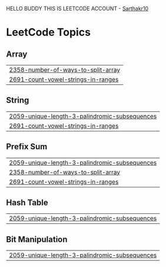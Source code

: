 HELLO BUDDY THIS IS LEETCODE ACCOUNT - <a href ="https://leetcode.com/u/sarthakr10/" target = "_Blank">Sarthakr10</a>

<!---LeetCode Topics Start-->
# LeetCode Topics
## Array
|  |
| ------- |
| [2358-number-of-ways-to-split-array](https://github.com/sarthakr10/LeetCode/tree/master/2358-number-of-ways-to-split-array) |
| [2691-count-vowel-strings-in-ranges](https://github.com/sarthakr10/LeetCode/tree/master/2691-count-vowel-strings-in-ranges) |
## String
|  |
| ------- |
| [2059-unique-length-3-palindromic-subsequences](https://github.com/sarthakr10/LeetCode/tree/master/2059-unique-length-3-palindromic-subsequences) |
| [2691-count-vowel-strings-in-ranges](https://github.com/sarthakr10/LeetCode/tree/master/2691-count-vowel-strings-in-ranges) |
## Prefix Sum
|  |
| ------- |
| [2059-unique-length-3-palindromic-subsequences](https://github.com/sarthakr10/LeetCode/tree/master/2059-unique-length-3-palindromic-subsequences) |
| [2358-number-of-ways-to-split-array](https://github.com/sarthakr10/LeetCode/tree/master/2358-number-of-ways-to-split-array) |
| [2691-count-vowel-strings-in-ranges](https://github.com/sarthakr10/LeetCode/tree/master/2691-count-vowel-strings-in-ranges) |
## Hash Table
|  |
| ------- |
| [2059-unique-length-3-palindromic-subsequences](https://github.com/sarthakr10/LeetCode/tree/master/2059-unique-length-3-palindromic-subsequences) |
## Bit Manipulation
|  |
| ------- |
| [2059-unique-length-3-palindromic-subsequences](https://github.com/sarthakr10/LeetCode/tree/master/2059-unique-length-3-palindromic-subsequences) |
<!---LeetCode Topics End-->